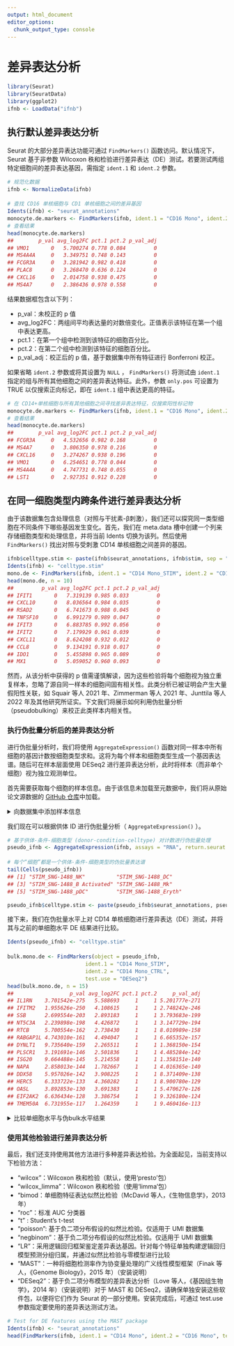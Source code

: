 ```yaml
---
output: html_document
editor_options: 
  chunk_output_type: console
---
```





# 差异表达分析


``` r
library(Seurat)
library(SeuratData)
library(ggplot2)
ifnb <- LoadData("ifnb")
```

## 执行默认差异表达分析
Seurat 的大部分差异表达功能可通过 `FindMarkers()` 函数访问。默认情况下，Seurat 基于非参数 Wilcoxon 秩和检验进行差异表达（DE）测试。若要测试两组特定细胞间的差异表达基因，需指定 `ident.1` 和 `ident.2` 参数。


``` r
# 规范化数据
ifnb <- NormalizeData(ifnb)

# 查找 CD16 单核细胞与 CD1 单核细胞之间的差异基因
Idents(ifnb) <- "seurat_annotations"
monocyte.de.markers <- FindMarkers(ifnb, ident.1 = "CD16 Mono", ident.2 = "CD14 Mono")
# 查看结果
head(monocyte.de.markers)
##        p_val avg_log2FC pct.1 pct.2 p_val_adj
## VMO1       0   5.700274 0.778 0.084         0
## MS4A4A     0   3.349751 0.748 0.143         0
## FCGR3A     0   3.281942 0.982 0.418         0
## PLAC8      0   3.268470 0.636 0.124         0
## CXCL16     0   2.014758 0.938 0.475         0
## MS4A7      0   2.386436 0.978 0.558         0
```

结果数据框包含以下列：   
- p_val：未校正的 p 值   
- avg_log2FC：两组间平均表达量的对数倍变化。正值表示该特征在第一个组中表达更高。   
- pct.1：在第一个组中检测到该特征的细胞百分比。   
- pct.2：在第二个组中检测到该特征的细胞百分比。   
- p_val_adj：校正后的 p 值，基于数据集中所有特征进行 Bonferroni 校正。   


如果省略 `ident.2` 参数或将其设置为 `NULL` ， `FindMarkers()` 将测试由 `ident.1` 指定的组与所有其他细胞之间的差异表达特征。此外，参数 `only.pos` 可设置为 TRUE 以仅搜索正向标记，即在 `ident.1` 组中表达更高的特征。

``` r
# 在 CD14+单核细胞与所有其他细胞之间寻找差异表达特征，仅搜索阳性标记物
monocyte.de.markers <- FindMarkers(ifnb, ident.1 = "CD16 Mono", ident.2 = NULL, only.pos = TRUE)
# 查看结果
head(monocyte.de.markers)
##        p_val avg_log2FC pct.1 pct.2 p_val_adj
## FCGR3A     0   4.532656 0.982 0.168         0
## MS4A7      0   3.806350 0.978 0.216         0
## CXCL16     0   3.274267 0.938 0.196         0
## VMO1       0   6.254651 0.778 0.044         0
## MS4A4A     0   4.747731 0.748 0.055         0
## LST1       0   2.927351 0.912 0.228         0
```


## 在同一细胞类型内跨条件进行差异表达分析
由于该数据集包含处理信息（对照与干扰素-β刺激），我们还可以探究同一类型细胞在不同条件下哪些基因发生变化。首先，我们在 meta.data 槽中创建一个列来存储细胞类型和处理信息，并将当前 Idents 切换为该列。然后使用 `FindMarkers()` 找出对照与受刺激 CD14 单核细胞之间差异的基因。


``` r
ifnb$celltype.stim <- paste(ifnb$seurat_annotations, ifnb$stim, sep = "_")
Idents(ifnb) <- "celltype.stim"
mono.de <- FindMarkers(ifnb, ident.1 = "CD14 Mono_STIM", ident.2 = "CD14 Mono_CTRL", verbose = FALSE)
head(mono.de, n = 10)
##         p_val avg_log2FC pct.1 pct.2 p_val_adj
## IFIT1       0   7.319139 0.985 0.033         0
## CXCL10      0   8.036564 0.984 0.035         0
## RSAD2       0   6.741673 0.988 0.045         0
## TNFSF10     0   6.991279 0.989 0.047         0
## IFIT3       0   6.883785 0.992 0.056         0
## IFIT2       0   7.179929 0.961 0.039         0
## CXCL11      0   8.624208 0.932 0.012         0
## CCL8        0   9.134191 0.918 0.017         0
## IDO1        0   5.455898 0.965 0.089         0
## MX1         0   5.059052 0.960 0.093         0
```
然而，从该分析中获得的 p 值需谨慎解读，因为这些检验将每个细胞视为独立重复样本，忽略了源自同一样本的细胞间固有相关性。此类分析已被证明会产生大量假阳性关联，如 Squair 等人 2021 年、Zimmerman 等人 2021 年、Junttila 等人 2022 年及其他研究所证实。下文我们将展示如何利用伪批量分析（pseudobulking）来校正此类样本内相关性。

### 执行伪批量分析后的差异表达分析
进行伪批量分析时，我们将使用 `AggregateExpression()` 函数对同一样本中所有细胞的基因计数按细胞类型求和。这将为每个样本和细胞类型生成一个基因表达谱。随后可在样本层面使用 DESeq2 进行差异表达分析，此时将样本（而非单个细胞）视为独立观测单位。


首先需要获取每个细胞的样本信息。由于该信息未加载至元数据中，我们将从原始论文源数据的 [GitHub 仓库](https://github.com/yelabucsf/demuxlet_paper_code/tree/master/)中加载。

<details>
  <summary>向数据集中添加样本信息</summary>


``` r
# 加载每个细胞的推断样本 ID
ctrl <- read.table(url("https://raw.githubusercontent.com/yelabucsf/demuxlet_paper_code/master/fig3/ye1.ctrl.8.10.sm.best"), head = T, stringsAsFactors = F)
stim <- read.table(url("https://raw.githubusercontent.com/yelabucsf/demuxlet_paper_code/master/fig3/ye2.stim.8.10.sm.best"), head = T, stringsAsFactors = F)
info <- rbind(ctrl, stim)

# 通过将'-'替换为'.'来重命名单元格 ID
info$BARCODE <- gsub(pattern = "\\-", replacement = "\\.", info$BARCODE)

# 仅保留具有高置信度样本 ID 的细胞
info <- info[grep(pattern = "SNG", x = info$BEST), ]

# 在 ctrl 和 stim 组中移除具有重复 ID 的细胞
info <- info[!duplicated(info$BARCODE) & !duplicated(info$BARCODE, fromLast = T), ]

# 现在将样本 ID 添加到 ifnb
rownames(info) <- info$BARCODE
info <- info[, c("BEST"), drop = F]
names(info) <- c("donor_id")
ifnb <- AddMetaData(ifnb, metadata = info)

# 移除没有供体 ID 的细胞
ifnb$donor_id[is.na(ifnb$donor_id)] <- "unknown"
ifnb <- subset(ifnb, subset = donor_id != "unknown")
```

</details>


我们现在可以根据供体 ID 进行伪批量分析（ `AggregateExpression()` ）。

``` r
# 基于供体-条件-细胞类型 (donor-condition-celltype) 对计数进行伪批量处理
pseudo_ifnb <- AggregateExpression(ifnb, assays = "RNA", return.seurat = T, group.by = c("stim", "donor_id", "seurat_annotations"))

# 每个“细胞”都是一个供体-条件-细胞类型的伪批量表达谱
tail(Cells(pseudo_ifnb))
## [1] "STIM_SNG-1488_NK"          "STIM_SNG-1488_DC"         
## [3] "STIM_SNG-1488_B Activated" "STIM_SNG-1488_Mk"         
## [5] "STIM_SNG-1488_pDC"         "STIM_SNG-1488_Eryth"
```



``` r
pseudo_ifnb$celltype.stim <- paste(pseudo_ifnb$seurat_annotations, pseudo_ifnb$stim, sep = "_")
```

接下来，我们在伪批量水平上对 CD14 单核细胞进行差异表达（DE）测试，并将其与之前的单细胞水平 DE 结果进行比较。

``` r
Idents(pseudo_ifnb) <- "celltype.stim"

bulk.mono.de <- FindMarkers(object = pseudo_ifnb, 
                         ident.1 = "CD14 Mono_STIM", 
                         ident.2 = "CD14 Mono_CTRL",
                         test.use = "DESeq2")
head(bulk.mono.de, n = 15)
##                  p_val avg_log2FC pct.1 pct.2     p_val_adj
## IL1RN    3.701542e-275   5.588693     1     1 5.201777e-271
## IFITM2   1.955626e-250   4.108615     1     1 2.748242e-246
## SSB      2.699554e-203   2.893183     1     1 3.793683e-199
## NT5C3A   2.239898e-198   4.426872     1     1 3.147729e-194
## RTCB     5.700554e-162   2.738430     1     1 8.010989e-158
## RABGAP1L 4.743010e-161   4.494047     1     1 6.665352e-157
## DYNLT1   9.735640e-159   2.265511     1     1 1.368150e-154
## PLSCR1   3.191691e-146   2.501836     1     1 4.485284e-142
## ISG20    9.664488e-145   5.214558     1     1 1.358151e-140
## NAPA     2.858013e-144   1.782667     1     1 4.016365e-140
## DDX58    5.957026e-142   3.908225     1     1 8.371409e-138
## HERC5    6.333722e-133   4.360282     1     1 8.900780e-129
## OASL     3.892853e-130   3.691383     1     1 5.470627e-126
## EIF2AK2  6.636434e-128   3.386754     1     1 9.326180e-124
## TMEM50A  6.731955e-117   1.264359     1     1 9.460416e-113
```


<details>
  <summary>比较单细胞水平与伪bulk水平结果</summary>

``` r
# 比较单细胞水平与伪批量水平结果之间的 DE P 值
names(bulk.mono.de) <- paste0(names(bulk.mono.de), ".bulk")
bulk.mono.de$gene <- rownames(bulk.mono.de)

names(mono.de) <- paste0(names(mono.de), ".sc")
mono.de$gene <- rownames(mono.de)

merge_dat <- merge(mono.de, bulk.mono.de, by = "gene")
merge_dat <- merge_dat[order(merge_dat$p_val.bulk), ]

# 在两者中均具有边际显著性的基因数量；仅在批量数据中具有边际显著性；以及仅在单细胞数据中具有边际显著性
common <- merge_dat$gene[which(merge_dat$p_val.bulk < 0.05 & 
                                merge_dat$p_val.sc < 0.05)]
only_sc <- merge_dat$gene[which(merge_dat$p_val.bulk > 0.05 & 
                                  merge_dat$p_val.sc < 0.05)]
only_bulk <- merge_dat$gene[which(merge_dat$p_val.bulk < 0.05 & 
                                    merge_dat$p_val.sc > 0.05)]

print(paste0('# Common: ',length(common)))
## [1] "# Common: 3519"
print(paste0('# Only in single-cell: ',length(only_sc)))
## [1] "# Only in single-cell: 1649"
print(paste0('# Only in bulk: ',length(only_bulk)))
## [1] "# Only in bulk: 204"
```

我们可以看到，虽然单细胞数据和伪批量数据的 p 值存在相关性，但单细胞数据的 p 值通常更小，表明显著性水平更高。具体而言，有 3,519 个基因在两项分析中均显示差异表达证据（未进行多重假设检验前），1,649 个基因仅在单细胞分析中呈现差异表达，而仅有 204 个基因仅在批量分析中显示差异表达。我们可以使用 VlnPlot 来探究这些差异。



首先，我们可以检查在两项分析中差异表达最显著的基因。

``` r
# 在单细胞数据集中创建一个新列来标注样本-条件-细胞类型
ifnb$donor_id.stim <- paste0(ifnb$stim, "-", ifnb$donor_id)

# 画图
Idents(ifnb) <- "celltype.stim"
print(merge_dat[merge_dat$gene%in%common[1:2],c('gene','p_val.sc','p_val.bulk')])
##        gene p_val.sc    p_val.bulk
## 2785  IL1RN        0 3.701542e-275
## 2739 IFITM2        0 1.955626e-250
VlnPlot(ifnb, features = common[1:2], idents = c("CD14 Mono_CTRL", "CD14 Mono_STIM"), group.by = "stim") 
```

<img src="01-1-7-differential-expression_files/figure-html/unnamed-chunk-10-1.png" width="768" style="display: block; margin: auto;" />



``` r
VlnPlot(ifnb, features = common[1:2], idents = c("CD14 Mono_CTRL", "CD14 Mono_STIM"), group.by = "donor_id.stim", ncol = 1) 
```

<img src="01-1-7-differential-expression_files/figure-html/unnamed-chunk-11-1.png" width="768" style="display: block; margin: auto;" />

在这里，SRGN 和 HLA-DRA 在单细胞分析中都具有非常小的 p 值（数量级分别为 10<sup>−21</sup> 和 10<sup>−9</sup>），但在伪批量分析中 p 值约为 0.18，显著增大。虽然忽略样本信息时，对照组和模拟细胞之间似乎存在差异，但在样本水平上信号明显减弱，并且我们可以看到样本间存在显著变异性。

</details>



### 使用其他检验进行差异表达分析
最后，我们还支持使用其他方法进行多种差异表达检验。为全面起见，当前支持以下检验方法：  


- “wilcox”：Wilcoxon 秩和检验（默认，使用‘presto’包）    
- “wilcox_limma”：Wilcoxon 秩和检验（使用‘limma’包）    
- “bimod：单细胞特征表达似然比检验（McDavid 等人，《生物信息学》，2013 年）  
- “roc”：标准 AUC 分类器    
- “t” : Student’s t-test    
- “poisson”: 基于负二项分布假设的似然比检验。仅适用于 UMI 数据集   
- “negbinom”：基于负二项分布假设的似然比检验。仅适用于 UMI 数据集    
- “LR”：采用逻辑回归框架鉴定差异表达基因。针对每个特征单独构建逻辑回归模型预测分组归属，并通过似然比检验与零模型进行比较    
- “MAST”：一种将细胞检测率作为协变量处理的广义线性模型框架（Finak 等人，《Genome Biology》，2015 年）（安装说明）    
- “DESeq2”：基于负二项分布模型的差异表达分析（Love 等人，《基因组生物学》，2014 年）（安装说明）对于 MAST 和 DESeq2，请确保单独安装这些软件包，以便将它们作为 Seurat 的一部分使用。安装完成后，可通过 test.use 参数指定要使用的差异表达测试方法。   


``` r
# Test for DE features using the MAST package
Idents(ifnb) <- "seurat_annotations"
head(FindMarkers(ifnb, ident.1 = "CD14 Mono", ident.2 = "CD16 Mono", test.use = "MAST"))
```


















